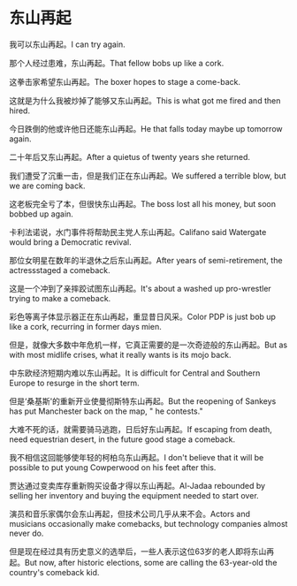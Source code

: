 # 东山再起

<p><span class="chinese">我可以东山再起。</span><span class="english">I can try again.</span></p>

<p><span class="chinese">那个人经过患难，东山再起。</span><span class="english">That fellow bobs up like a cork.</span></p>

<p><span class="chinese">这拳击家希望东山再起。</span><span class="english">The boxer hopes to stage a come-back.</span></p>

<p><span class="chinese">这就是为什么我被炒掉了能够又东山再起。</span><span class="english">This is what got me fired and then hired.</span></p>

<p><span class="chinese">今日跌倒的他或许他日还能东山再起。</span><span class="english">He that falls today maybe up tomorrow again.</span></p>

<p><span class="chinese">二十年后又东山再起。</span><span class="english">After a quietus of twenty years she returned.</span></p>

<p><span class="chinese">我们遭受了沉重一击，但是我们正在东山再起。</span><span class="english">We suffered a terrible blow, but we are coming back.</span></p>

<p><span class="chinese">这老板完全亏了本，但很快东山再起。</span><span class="english">The boss lost all his money, but soon bobbed up again.</span></p>

<p><span class="chinese">卡利法诺说，水门事件将帮助民主党人东山再起。</span><span class="english">Califano said Watergate would bring a Democratic revival.</span></p>

<p><span class="chinese">那位女明星在数年的半退休之后东山再起。</span><span class="english">After years of semi-retirement, the actressstaged a comeback.</span></p>

<p><span class="chinese">这是一个冲到了亲摔跤试图东山再起。</span><span class="english">It's about a washed up pro-wrestler trying to make a comeback.</span></p>

<p><span class="chinese">彩色等离子体显示器正在东山再起，重显昔日风采。</span><span class="english">Color PDP is just bob up like a cork, recurring in former days mien.</span></p>

<p><span class="chinese">但是，就像大多数中年危机一样，它真正需要的是一次奇迹般的东山再起。</span><span class="english">But as with most midlife crises, what it really wants is its mojo back.</span></p>

<p><span class="chinese">中东欧经济短期内难以东山再起。</span><span class="english">It is difficult for Central and Southern Europe to resurge in the short term.</span></p>

<p><span class="chinese">但是‘桑基斯'的重新开业使曼彻斯特东山再起。</span><span class="english">But the reopening of Sankeys has put Manchester back on the map, " he contests."</span></p>

<p><span class="chinese">大难不死的话，就需要骑马逃跑，日后好东山再起。</span><span class="english">If escaping from death, need equestrian desert, in the future good stage a comeback.</span></p>

<p><span class="chinese">我不相信这回能够使年轻的柯柏乌东山再起。</span><span class="english">I don't believe that it will be possible to put young Cowperwood on his feet after this.</span></p>

<p><span class="chinese">贾达通过变卖库存重新购买设备才得以东山再起。</span><span class="english">Al-Jadaa rebounded by selling her inventory and buying the equipment needed to start over.</span></p>

<p><span class="chinese">演员和音乐家偶尔会东山再起，但技术公司几乎从来不会。</span><span class="english">Actors and musicians occasionally make comebacks, but technology companies almost never do.</span></p>

<p><span class="chinese">但是现在经过具有历史意义的选举后，一些人表示这位63岁的老人即将东山再起。</span><span class="english">But now, after historic elections, some are calling the 63-year-old the country's comeback kid.</span></p>

